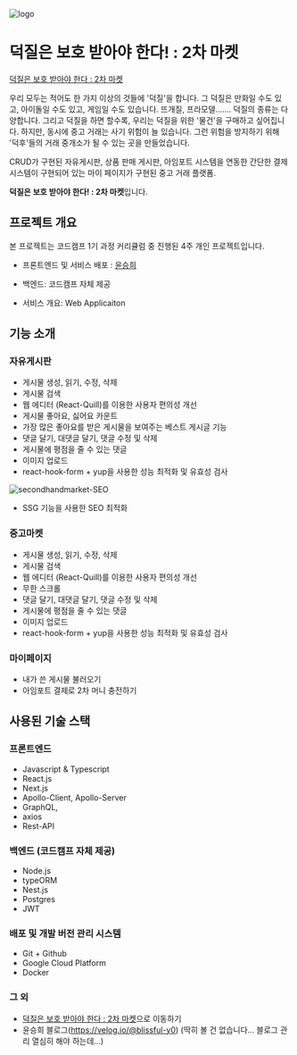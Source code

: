 ![logo](https://user-images.githubusercontent.com/71304578/131398854-32726b3d-8692-4f67-81d4-3f23a384668e.png)

# 덕질은 보호 받아야 한다! : 2차 마켓

[덕질은 보호 받아야 한다 : 2차 마켓](https://secondhandmarket.shop/)

우리 모두는 적어도 한 가지 이상의 것들에 '덕질'을 합니다. 그 덕질은 만화일 수도 있고, 아이돌일 수도 있고, 게임일 수도 있습니다. 뜨개질, 프라모델....... 덕질의 종류는 다양합니다. 그리고 덕질을 하면 할수록,
우리는 덕질을 위한 '물건'을 구매하고 싶어집니다. 하지만, 동시에 중고 거래는 사기 위험이 늘 있습니다. 그런 위험을 방지하기 위해 '덕후'들의 거래 중개소가 될 수 있는 곳을 만들었습니다.

CRUD가 구현된 자유게시판, 상품 판매 게시판, 아임포트 시스템을 연동한 간단한 결제 시스템이 구현되어 있는 마이 페이지가 구현된 중고 거래 플랫폼.

**덕질은 보호 받아야 한다! : 2차 마켓**입니다.

## 프로젝트 개요

본 프로젝트는 코드캠프 1기 과정 커리큘럼 중 진행된 4주 개인 프로젝트입니다.

- 프론트엔드 및 서비스 배포 : [윤승희](https://github.com/blissful-y0)

- 백엔드: 코드캠프 자체 제공

- 서비스 개요: Web Applicaiton

## 기능 소개

### 자유게시판

- 게시물 생성, 읽기, 수정, 삭제
- 게시물 검색
- 웹 에디터 (React-Quill)를 이용한 사용자 편의성 개선
- 게시물 좋아요, 싫어요 카운트
- 가장 많은 좋아요를 받은 게시물을 보여주는 베스트 게시글 기능
- 댓글 달기, 대댓글 달기, 댓글 수정 및 삭제
- 게시물에 평점을 줄 수 있는 댓글
- 이미지 업로드
- react-hook-form + yup을 사용한 성능 최적화 및 유효성 검사

![secondhandmarket-SEO](https://user-images.githubusercontent.com/71304578/131399232-0444a74f-8fab-4421-a093-37ed4e191d8b.gif)

- SSG 기능을 사용한 SEO 최적화

### 중고마켓

- 게시물 생성, 읽기, 수정, 삭제
- 게시물 검색
- 웹 에디터 (React-Quill)를 이용한 사용자 편의성 개선
- 무한 스크롤
- 댓글 달기, 대댓글 달기, 댓글 수정 및 삭제
- 게시물에 평점을 줄 수 있는 댓글
- 이미지 업로드
- react-hook-form + yup을 사용한 성능 최적화 및 유효성 검사

### 마이페이지

- 내가 쓴 게시물 불러오기
- 아임포트 결제로 2차 머니 충전하기

## 사용된 기술 스택

### 프론트엔드

- Javascript & Typescript
- React.js
- Next.js
- Apollo-Client, Apollo-Server
- GraphQL,
- axios
- Rest-API

### 백엔드 (코드캠프 자체 제공)

- Node.js
- typeORM
- Nest.js
- Postgres
- JWT

### 배포 및 개발 버전 관리 시스템

- Git + Github
- Google Cloud Platform
- Docker

### 그 외

- [덕질은 보호 받아야 한다 : 2차 마켓](https://secondhandmarket.shop/)으로 이동하기
- 윤승희 블로그(https://velog.io/@blissful-y0) (딱히 볼 건 없습니다... 블로그 관리 열심히 해야 하는데...)
